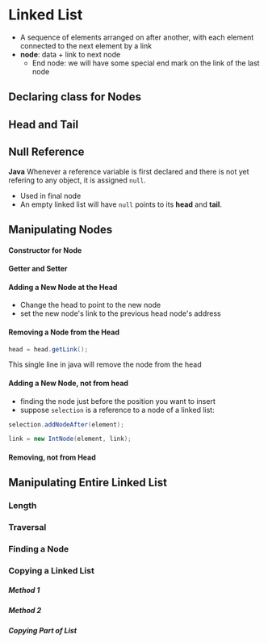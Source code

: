 # Linked List
- A sequence of elements arranged on after another, with each element connected to the next element by a link
- **node**: data + link to next node
	- End node: we will have some special end mark on the link of the last node


## Declaring class for Nodes
## Head and Tail
## Null Reference
**Java**
Whenever a reference variable is first declared and there is not yet refering to any object, it is assigned `null`.
- Used in final node
- An empty linked list will have `null` points to its **head** and **tail**.
## Manipulating Nodes
#### Constructor for Node
#### Getter and Setter
#### Adding a New Node at the Head
- Change the head to point to the new node
- set the new node's link to the previous head node's address
#### Removing a Node from the Head
```java
head = head.getLink();
```
This single line in java will remove the node from the head
#### Adding a New Node, not from head
- finding the node just before the position you want to insert
- suppose `selection` is a reference to a node of a linked list:
```java
selection.addNodeAfter(element);

link = new IntNode(element, link);
```
#### Removing, not from Head
## Manipulating Entire Linked List
### Length
### Traversal
### Finding a Node
### Copying a Linked List
##### Method 1

##### Method 2
##### Copying Part of List
